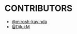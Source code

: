 # CONTRIBUTORS

- [@mirosh-kavinda](https://github.com/mirosh-kavinda)
- [@DilukM](https://github.com/DilukM)
